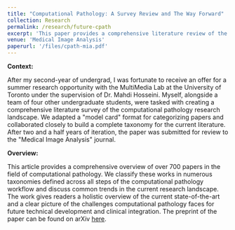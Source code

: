 ```yaml
---
title: "Computational Pathology: A Survey Review and The Way Forward"
collection: Research
permalink: /research/future-cpath
excerpt: 'This paper provides a comprehensive literature review of the field of computational pathology to identify key challenges in the current research landscape. The work was conducted during my 2nd-year summer research experience with the MultiMedia Lab at the University of Toronto and was recently submitted for review to the "Medical Image Analysis" journal.'
venue: 'Medical Image Analysis'
paperurl: '/files/cpath-mia.pdf'
---
```

**Context:**

After my second-year of undergrad, I was fortunate to receive an offer for a summer research opportunity with the MultiMedia Lab at the University of Toronto under the supervision of Dr. Mahdi Hosseini. Myself, alongside a team of four other undergraduate students, were tasked with creating a comprehensive literature survey of the computational pathology research landscape. We adapted a "model card" format for categorizing papers and collaborated closely to build a complete taxonomy for the current literature. After two and a half years of iteration, the paper was submitted for review to the "Medical Image Analysis" journal.

**Overview:**

This article provides a comprehensive overview of over 700 papers in the field of computational pathology. We classify these works in numerous taxonomies defined across all steps of the computational pathology workflow and discuss common trends in the current research landscape. The work gives readers a holistic overview of the current state-of-the-art and a clear picture of the challenges computational pathology faces for future technical development and clinical integration. The preprint of the paper can be found on arXiv [here](https://arxiv.org/abs/2304.05482). 